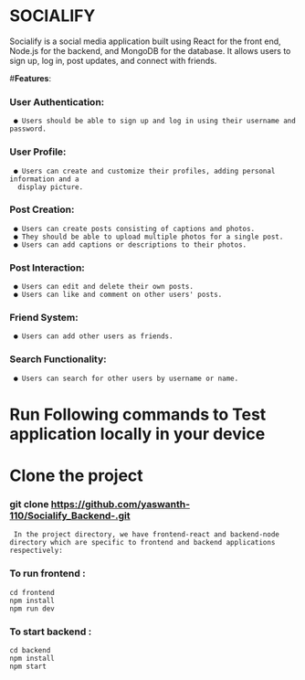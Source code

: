 # **SOCIALIFY**
Socialify is a social media application built using React for the front end, Node.js for the backend, and MongoDB for the database. It allows users to sign up, log in, post updates, and connect with friends.

#**Features**:
### User Authentication:
     ● Users should be able to sign up and log in using their username and password.
### User Profile:
     ● Users can create and customize their profiles, adding personal information and a
      display picture.
### Post Creation:
     ● Users can create posts consisting of captions and photos.
     ● They should be able to upload multiple photos for a single post.
     ● Users can add captions or descriptions to their photos.
### Post Interaction:
     ● Users can edit and delete their own posts.
     ● Users can like and comment on other users' posts.
### Friend System:
     ● Users can add other users as friends.
### Search Functionality:
     ● Users can search for other users by username or name.

# Run Following commands to Test application locally in your device
# Clone the project

### git clone https://github.com/yaswanth-110/Socialify_Backend-.git
     In the project directory, we have frontend-react and backend-node directory which are specific to frontend and backend applications respectively:

### To run frontend :
    cd frontend
    npm install
    npm run dev
### To start backend :
    cd backend
    npm install
    npm start
